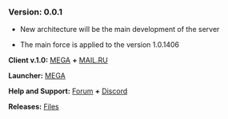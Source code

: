 ### Version: 0.0.1
		
* New architecture will be the main development of the server
		
* The main force is applied to the version 1.0.1406
			
**Client v.1.0:** [MEGA](https://mega.nz/#!rJEXTITL!0L-_iRLGyYmmZQgwrux2IOJtmFhwm9yT2B7fqQQMUJ0) **+** [MAIL.RU](https://cloud.mail.ru/public/cdaf4fb889b9/Archeage_enotbox.com.rar)
		
**Launcher:** [MEGA](https://mega.nz/#!GR0W0CoS!_iM0bihez5jvKL0Omay7dvBCVQwClNXXo0CaT8hjnic)
			
**Help and Support:** [Forum](https://boards.aaemu.pw/) **+** [Discord](https://discord.gg/vn8E8E6)
				
**Releases:** [Files](https://github.com/NL0bP/AAEmu/releases)
